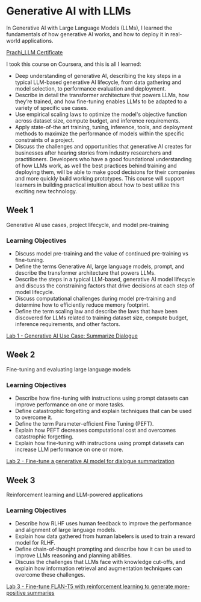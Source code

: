 # Generative AI with LLMs
In Generative AI with Large Language Models (LLMs), I learned the fundamentals of how generative AI works, and how to deploy it in real-world applications.

[Prachi_LLM Certificate](GenAI_LLM.pdf)

I took this course on Coursera, and this is all I learned:

* Deep understanding of generative AI, describing the key steps in a typical LLM-based generative AI lifecycle, from data gathering and model selection, to performance evaluation and deployment.
* Describe in detail the transformer architecture that powers LLMs, how they’re trained, and how fine-tuning enables LLMs to be adapted to a variety of specific use cases.
* Use empirical scaling laws to optimize the model's objective function across dataset size, compute budget, and inference requirements.
* Apply state-of-the art training, tuning, inference, tools, and deployment methods to maximize the performance of models within the specific constraints of a project.
* Discuss the challenges and opportunities that generative AI creates for businesses after hearing stories from industry researchers and practitioners.
Developers who have a good foundational understanding of how LLMs work, as well the best practices behind training and deploying them, will be able to make good decisions for their companies and more quickly build working prototypes.
 This course will support learners in building practical intuition about how to best utilize this exciting new technology.

## Week 1
Generative AI use cases, project lifecycle, and model pre-training

### Learning Objectives
* Discuss model pre-training and the value of continued pre-training vs fine-tuning.
* Define the terms Generative AI, large language models, prompt, and describe the transformer architecture that powers LLMs.
* Describe the steps in a typical LLM-based, generative AI model lifecycle and discuss the constraining factors that drive decisions at each step of model lifecycle.
* Discuss computational challenges during model pre-training and determine how to efficiently reduce memory footprint.
* Define the term scaling law and describe the laws that have been discovered for LLMs related to training dataset size, compute budget, inference requirements, and other factors.
  
[Lab 1 - Generative AI Use Case: Summarize Dialogue](https://github.com/prachitui/Generative-AI-with-LLM/blob/main/Lab_1_summarize_dialogue.ipynb)



## Week 2
Fine-tuning and evaluating large language models

### Learning Objectives
* Describe how fine-tuning with instructions using prompt datasets can improve performance on one or more tasks.
* Define catastrophic forgetting and explain techniques that can be used to overcome it.
* Define the term Parameter-efficient Fine Tuning (PEFT).
* Explain how PEFT decreases computational cost and overcomes catastrophic forgetting.
* Explain how fine-tuning with instructions using prompt datasets can increase LLM performance on one or more.
  
[Lab 2 - Fine-tune a generative AI model for dialogue summarization](https://github.com/prachitui/Generative-AI-with-LLM/blob/main/Lab_2_fine_tune_generative_ai_model.ipynb)



## Week 3
Reinforcement learning and LLM-powered applications

### Learning Objectives
* Describe how RLHF uses human feedback to improve the performance and alignment of large language models.
* Explain how data gathered from human labelers is used to train a reward model for RLHF.
* Define chain-of-thought prompting and describe how it can be used to improve LLMs reasoning and planning abilities.
* Discuss the challenges that LLMs face with knowledge cut-offs, and explain how information retrieval and augmentation techniques can overcome these challenges.
  
[Lab 3 - Fine-tune FLAN-T5 with reinforcement learning to generate more-positive summaries](https://github.com/prachitui/Generative-AI-with-LLM/blob/main/Lab_3_fine_tune_model_to_detoxify_summaries.ipynb)




